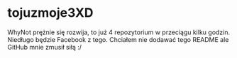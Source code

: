 # tojuzmoje3XD
WhyNot prężnie się rozwija, to już 4 repozytorium w przeciągu kilku godzin. Niedługo będzie Facebook z tego.
Chciałem nie dodawać tego README ale GitHub mnie zmusił siłą :/

